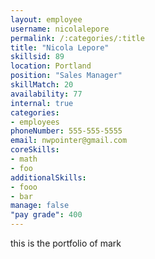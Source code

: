 ```yaml
--- 
layout: employee 
username: nicolalepore
permalink: /:categories/:title 
title: "Nicola Lepore" 
skillsid: 89 
location: Portland
position: "Sales Manager"
skillMatch: 20
availability: 77
internal: true
categories: 
- employees
phoneNumber: 555-555-5555 
email: nwpointer@gmail.com
coreSkills:
- math 
- foo
additionalSkills:
- fooo
- bar
manage: false
"pay grade": 400
---
```


this is the portfolio of mark